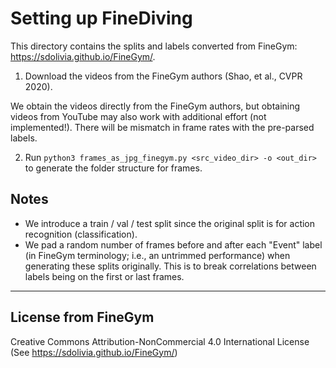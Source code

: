 # Setting up FineDiving

This directory contains the splits and labels converted from FineGym: https://sdolivia.github.io/FineGym/.

1. Download the videos from the FineGym authors (Shao, et al., CVPR 2020).

We obtain the videos directly from the FineGym authors, but obtaining videos from YouTube may also work with additional effort (not implemented!). There will be mismatch in frame rates with the pre-parsed labels.

2. Run `python3 frames_as_jpg_finegym.py <src_video_dir> -o <out_dir>` to generate the folder structure for frames.

## Notes
* We introduce a train / val / test split since the original split is for action recognition (classification).
* We pad a random number of frames before and after each "Event" label (in FineGym terminology; i.e., an untrimmed performance) when generating these splits originally. This is to break correlations between labels being on the first or last frames.

---

## License from FineGym

Creative Commons Attribution-NonCommercial 4.0 International License\
(See https://sdolivia.github.io/FineGym/)